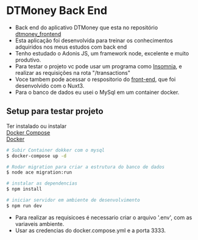 # DTMoney Back End

- Back end do aplicativo DTMoney que esta no repositório <a href="https://github.com/cfcamargo/dtmoney_frontend">dtmoney_frontend</a>
- Esta aplicação foi desenvolvida para treinar os conhecimentos adquiridos nos meus estudos com back end
- Tenho estudado o Adonis JS, um framework node, excelente e muito produtivo.
- Para testar o projeto vc pode usar um programa como <a href="https://insomnia.rest/">Insomnia</a>, e realizar as requisições na rota "/transactions"
- Voce tambem pode acessar o respositorio do <a href="https://github.com/cfcamargo/dtmoney_frontend">front-end</a>, que foi desenvolvido com o Nuxt3.
- Para o banco de dados eu usei o MySql em um container docker.




## Setup para testar projeto

Ter instalado ou instalar <br>
[Docker Compose](https://docs.docker.com/compose/install/)
<br>
[Docker](https://www.docker.com/)

```bash
# Subir Container dokker com o mysql
$ docker-compose up -d

# Rodar migration para criar a estrutura do banco de dados
$ node ace migration:run

# instalar as dependencias
$ npm install

# iniciar servidor em ambiente de desenvolvimento
$ npm run dev
```

- Para realizar as requisicoes é necessario criar o arquivo '.env', com as variaveis ambiente.
- Usar as credencias do docker.compose.yml e a porta 3333.

